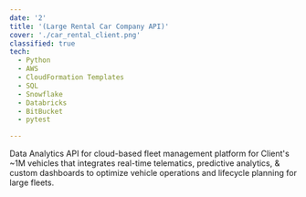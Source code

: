 ```yaml
---
date: '2'
title: '(Large Rental Car Company API)'
cover: './car_rental_client.png'
classified: true
tech:
  - Python
  - AWS
  - CloudFormation Templates
  - SQL
  - Snowflake
  - Databricks
  - BitBucket
  - pytest

---
```


Data Analytics API for cloud-based fleet management platform for Client's ~1M vehicles that integrates real-time telematics, predictive analytics, & custom dashboards to optimize vehicle operations and lifecycle planning for large fleets.